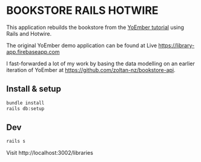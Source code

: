 # BOOKSTORE RAILS HOTWIRE

This application rebuilds the bookstore from the [YoEmber tutorial](https://yoember.com/) using Rails and Hotwire.

The original YoEmber demo application can be found at Live https://library-app.firebaseapp.com

I fast-forwarded a lot of my work by basing the data modelling on an earlier iteration of YoEmber at https://github.com/zoltan-nz/bookstore-api. 

## Install & setup
```bash
bundle install
rails db:setup
```

## Dev
```bash
rails s
```

Visit http://localhost:3002/libraries
